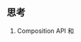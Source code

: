 ## 思考

1. Composition API 和 <script setup> 虽然能提高开发效率，但是带来的一些新的语法，比如 ref 返回的数据就需要修改 value 属性；
   响应式和生命周期也需要 import 后才能使用等等，很多人也在社区批评这是 Vue 造的“方言” ，那你怎么看呢？
 
 Options API vs Composition API
        字面上, 选项 API 与 组合 API，细品, 这反映了设计面向的改变：
        1. 选项，谁的选项，关键在“谁”。谁？组件。也是 Vue2.x 的设计基础。组件有什么，
           有状态，有改变状态的方法，有生命周期，还有组件和组件之间的关系。这种情况
           下，“数据”要接受一定的“规矩”，“什么时候能做什么事”，“什么时候有什么表现”；
           这个状态下，开发模式像是“被动接受”。

        2. 组合，什么组合，关键在“什么”。什么？数据。数据的组合。Vue3.x 设计重点变了，数
           据变绝对的C了，现在去组件里串门，不用“守规矩”了，只需要说“我在 onMounted 的时
           候要这样这样，你看着办”，真只能的以“数据”为中心，没人能管得了了，想去哪就去哪，
           自然就灵活了

        至于这些是怎么做到由“被动接受”到“主动告知”的，实现这部分内容，我很期待。

  ✿ 模板语法更好用
        <script setup> 像是“语法糖”，很甜；<style>里能用 v-bind，以后开发可以
        少用“黑科技”了，双手点赞。

  ✿ 至于思考题
        Vue 本来就属于 DSL，语法方面各有偏好，见仁见智；响应式和生命周期需要 import，个
        人认为就代表了从之前的“被动主动”转向“主动告知”，这样设计更加灵活。从此一条主线在
        ”数据"，以后查 bug 顺着这条 "线" 应该更加容易了。

## 思考
2. 为什么需要响应式？
         随着页面应用的不断复杂，需要关注和管理的状态越来越多，之前靠被动的，分散的管
         理状态不现实也易出错。为了满足这个需求，出现了许多方案，其中 Vue 提出的或主打
         的解决方案的就是响应式。

      1. 怎么实现响应式？
         响应式主要解决的问题是怎么让在“语言层面上分散的独立数据”在“业务层面”上产生“联
         系或互为因果”的关系。这咋么办呢？怎么产生“联系”呢？简单，“你发生变化的时候告
         诉我一声，我应声而动”，所谓响应式我个人理解就是“你响我应”。

         但是这种需求在语言上不是“普遍需求”，属于“特殊需求”，怎么解决？这里就引入了“代
         理模式”这种设计模式。在语言层面我给你一种模式可以满足你的需求，ES5 的时代，是
         defineProperty 等，ES6 就是 Proxy。

         至于 ES6 的 Proxy 在性能或是各方面要优于 defineProperty 还是因为 Proxy 在更底
         层优化或重新实现，使用的表现“一样”，但“地基”不一样，性能各方面自然是不一样。
         正因为是“地基”的不同，Proxy 就还存在兼容性的问题, 加上业务场景的不同，
         defineProperty 还是有应用的场景，至于文中说的 Vue 3 的 ref 是用 “getter
         setter” 实现的，我的认识是，一个是“初始化”时的行为，一个是“改变行为”。

      2. useXXX 为什么会这么灵活？
         像之前的 Composition API 我理解的是 Vue 的组织单位由 “组件” 变成 “数据” 了，
         现在组件在引入 useXXX，关注点在 XXX，至于 XXX 跟什么有联系，那是你的事情，在
         你自己的 useXXX 里去实现。

         本节提到的 React Hooks 也有异曲同工的意思，Hooks 直接翻译成什么？“钩子”，用来
         做什么？“钩东西”，钩什么？那先说下这个东西出来之前有什么。

         React Hooks 出来之前 React 主要构建 App 还是用 Class Component，当然也有
         functional component，这俩区别就在于 class 有状态，functional 比较“纯粹”没有
         状态。这样复用成问题，得用什么高阶组件之类的方式。然后，在某一时刻，同样的问
         题出现了，React 复用组件的也是以带状态的 Class 组件为主，“复杂”了，不纯粹。

         应用越大，这种模式开发或维护越复杂。然后 Hooks 出现了，现在 React 都用
         “functional” 组件，但是有“状态”的，状态哪里来的 “Hook” 过来的，钩过来的。
         组件“不负责”维护状态，useXXX 去管理了。

         综上，灵活了，也好维护了